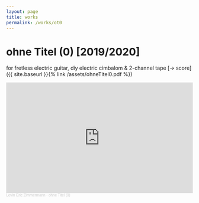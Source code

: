 ```yaml
---
layout: page
title: works
permalink: /works/ot0
---
```



# ohne Titel (0) [2019/2020]

for fretless electric guitar, diy electric cimbalom & 2-channel tape
[-> score]({{ site.baseurl }}{% link /assets/ohneTitel0.pdf %})

<iframe width="100%" height="300" scrolling="no" frameborder="no" allow="autoplay" src="https://w.soundcloud.com/player/?url=https%3A//api.soundcloud.com/tracks/768425857&color=%23ff5500&auto_play=false&hide_related=false&show_comments=true&show_user=true&show_reposts=false&show_teaser=true&visual=true"></iframe><div style="font-size: 10px; color: #cccccc;line-break: anywhere;word-break: normal;overflow: hidden;white-space: nowrap;text-overflow: ellipsis; font-family: Interstate,Lucida Grande,Lucida Sans Unicode,Lucida Sans,Garuda,Verdana,Tahoma,sans-serif;font-weight: 100;"><a href="https://soundcloud.com/levinericzimmermann" title="Levin Eric Zimmermann" target="_blank" style="color: #cccccc; text-decoration: none;">Levin Eric Zimmermann</a> · <a href="https://soundcloud.com/levinericzimmermann/ohne-titel-0" title="ohne Titel (0)" target="_blank" style="color: #cccccc; text-decoration: none;">ohne Titel (0)</a></div>
